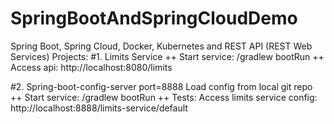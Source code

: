 # SpringBootAndSpringCloudDemo
Spring Boot, Spring Cloud, Docker, Kubernetes and REST API (REST Web Services)
Projects:
#1. Limits Service
++ Start service: /gradlew bootRun
++ Access api: http://localhost:8080/limits

#2. Spring-boot-config-server
port=8888
Load config from local git repo
++ Start service: /gradlew bootRun
++ Tests: 
Access limits service config: http://localhost:8888/limits-service/default
